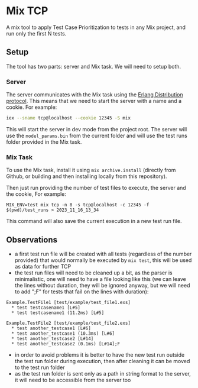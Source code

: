 # Mix TCP

A mix tool to apply Test Case Prioritization to tests in any Mix project, and run only the first N tests.

## Setup

The tool has two parts: server and Mix task. We will need to setup both.

### Server

The server communicates with the Mix task using the [Erlang Distribution protocol](https://www.erlang.org/doc/apps/erts/erl_dist_protocol.html). This means that we need to start the server with a name and a cookie. For example:

```bash
iex --sname tcp@localhost --cookie 12345 -S mix
```

This will start the server in dev mode from the project root. The server will use the `model_params.bin` from the current folder and will use the test runs folder provided in the Mix task.

### Mix Task

To use the Mix task, install it using `mix archive.install` (directly from Github, or building and then installing locally from this repository).

Then just run providing the number of test files to execute, the server and the cookie, For example:

```
MIX_ENV=test mix tcp -n 8 -s tcp@localhost -c 12345 -f $(pwd)/test_runs > 2023_11_16_13_34
```

This command will also save the current execution in a new test run file.

## Observations

- a first test run file will be created with all tests (regardless of the number provided) that would normally be executed by `mix test`, this will be used as data for further TCP
- the test run files will need to be cleaned up a bit, as the parser is minimalistic, one will need to have a file looking like this (we can leave the lines without duration, they will be ignored anyway, but we will need to add ";F" for tests that fail on the lines with duration):
```plaintext
Example.TestFile1 [test/example/test_file1.exs]
  * test testcasename1 [L#5]
  * test testcasename1 (11.2ms) [L#5]

Example.TestFile2 [test/example/test_file2.exs]
  * test another_testcase1 [L#6]
  * test another_testcase1 (10.3ms) [L#6]
  * test another_testcase2 [L#14]
  * test another_testcase2 (0.1ms) [L#14];F
```
- in order to avoid problems it is better to have the new test run outside the test run folder during execution, then after cleaning it can be moved to the test run folder
- as the test run folder is sent only as a path in string format to the server, it will need to be accessible from the server too
